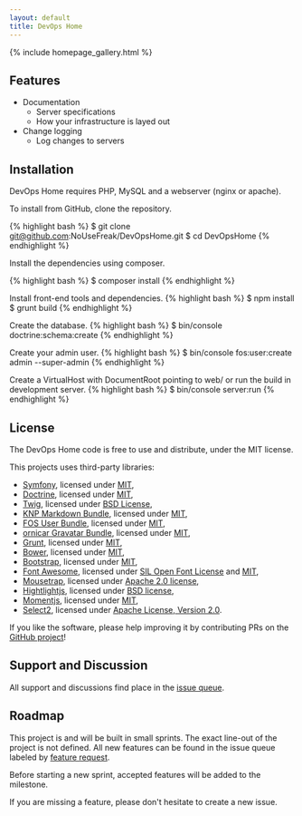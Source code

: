 ```yaml
---
layout: default
title: DevOps Home
---
```


{% include homepage_gallery.html %}

## Features  

  - Documentation
    - Server specifications
    - How your infrastructure is layed out
  - Change logging
    - Log changes to servers

## Installation

DevOps Home requires PHP, MySQL and a webserver (nginx or apache).

To install from GitHub, clone the repository.

{% highlight bash %}
$ git clone git@github.com:NoUseFreak/DevOpsHome.git
$ cd DevOpsHome
{% endhighlight %}

Install the dependencies using composer.

{% highlight bash %}
$ composer install
{% endhighlight %}

Install front-end tools and dependencies.
{% highlight bash %}
$ npm install
$ grunt build
{% endhighlight %}

Create the database.
{% highlight bash %}
$ bin/console doctrine:schema:create
{% endhighlight %}

Create your admin user.
{% highlight bash %}
$ bin/console fos:user:create admin --super-admin
{% endhighlight %}

Create a VirtualHost with DocumentRoot pointing to web/ or run the build in development server.
{% highlight bash %}
$ bin/console server:run
{% endhighlight %}

## License
The DevOps Home code is free to use and distribute, under the MIT license.

This projects uses third-party libraries:

 - [Symfony](http://symfony.com/), licensed under [MIT](https://github.com/symfony/symfony/blob/master/LICENSE),
 - [Doctrine](http://www.doctrine-project.org/), licensed under [MIT](https://github.com/doctrine/doctrine2/blob/master/LICENSE),
 - [Twig](http://twig.sensiolabs.org/), licensed under [BSD License](https://github.com/fabpot/Twig/blob/master/LICENSE),
 - [KNP Markdown Bundle](https://github.com/KnpLabs/KnpMarkdownBundle), licensed under [MIT](https://github.com/KnpLabs/KnpMarkdownBundle/blob/master/LICENSE),
 - [FOS User Bundle](https://github.com/FriendsOfSymfony/FOSUserBundle), licensed under [MIT](https://github.com/FriendsOfSymfony/FOSUserBundle/blob/master/Resources/meta/LICENSE),
 - [ornicar Gravatar Bundle](https://github.com/ornicar/GravatarBundle), licensed under [MIT](https://github.com/ornicar/GravatarBundle/blob/master/LICENSE),
 - [Grunt](http://gruntjs.com/), licensed under [MIT](https://github.com/gruntjs/grunt/blob/master/LICENSE-MIT),
 - [Bower](http://bower.io/), licensed under [MIT](https://github.com/bower/bower/blob/master/LICENSE),
 - [Bootstrap](http://getbootstrap.com/), licensed under [MIT](https://github.com/twbs/bootstrap/blob/master/LICENSE),
 - [Font Awesome](http://fortawesome.github.io/Font-Awesome/), licensed under [SIL Open Font License](http://scripts.sil.org/OFL) and [MIT](http://opensource.org/licenses/mit-license.html),
 - [Mousetrap](http://craig.is/killing/mice), licensed under [Apache 2.0 license](https://github.com/ccampbell/mousetrap/blob/master/README.md),
 - [Hightlightjs](https://highlightjs.org/), licensed under [BSD license](https://github.com/isagalaev/highlight.js/blob/master/LICENSE),
 - [Momentjs](http://momentjs.com/), licensed under [MIT](https://github.com/moment/moment/blob/develop/LICENSE),
 - [Select2](http://ivaynberg.github.io/select2/), licensed under [Apache License, Version 2.0](https://github.com/ivaynberg/select2/blob/master/LICENSE).


If you like the software, please help improving it by contributing PRs on the [GitHub project](https://github.com/NoUseFreak/DevOpsHome)!

## Support and Discussion

All support and discussions find place in the [issue queue](https://github.com/NoUseFreak/DevOpsHome/issues). 

## Roadmap

This project is and will be built in small sprints. The exact line-out of the project is not defined. All new features can be found in the issue queue labeled by [feature request](https://github.com/NoUseFreak/DevOpsHome/issues?labels=feature+request&state=open).

Before starting a new sprint, accepted features will be added to the milestone.

If you are missing a feature, please don't hesitate to create a new issue.

